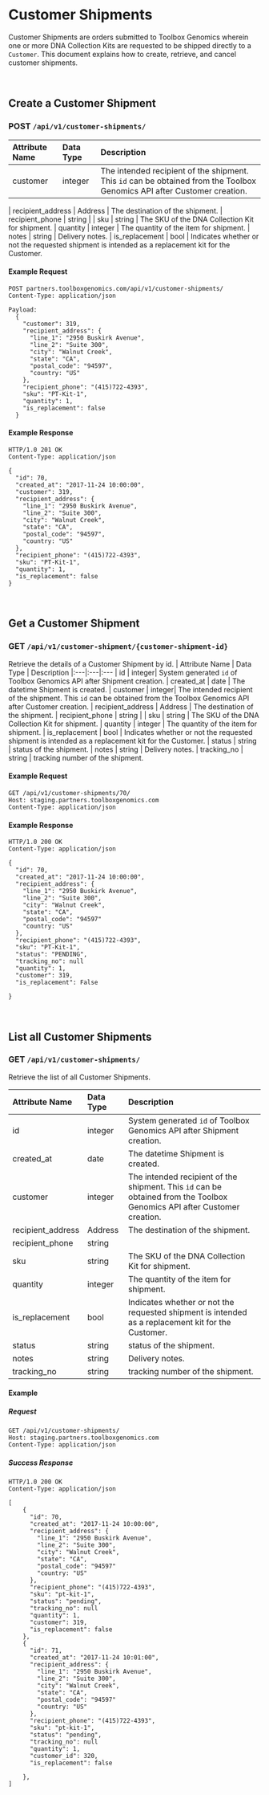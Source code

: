 
# Customer Shipments
Customer Shipments are orders submitted to Toolbox Genomics wherein one or more DNA Collection Kits are requested to be shipped directly to a `Customer`. This document explains how to create, retrieve, and cancel customer shipments.

<br>

## Create a Customer Shipment

### POST `/api/v1/customer-shipments/`

| Attribute Name | Data Type | Description
|:---|:---|:---
| customer | integer| The intended recipient of the shipment.  This `id` can be obtained from the Toolbox Genomics API after Customer creation.

| recipient_address | Address | The destination of the shipment.
| recipient_phone | string |
| sku | string | The SKU of the DNA Collection Kit for shipment.
| quantity | integer | The quantity of the item for shipment.
| notes | string | Delivery notes.
| is_replacement | bool | Indicates whether or not the requested shipment is intended as a replacement kit for the Customer.
 

#### Example Request

```
POST partners.toolboxgenomics.com/api/v1/customer-shipments/
Content-Type: application/json

Payload:
  {
    "customer": 319,
    "recipient_address": {
      "line_1": "2950 Buskirk Avenue",
      "line_2": "Suite 300",
      "city": "Walnut Creek",
      "state": "CA",
      "postal_code": "94597",
      "country: "US"
    },
    "recipient_phone": "(415)722-4393",
    "sku": "PT-Kit-1",
    "quantity": 1,
    "is_replacement": false
  }

```

#### Example Response

```
HTTP/1.0 201 OK 
Content-Type: application/json

{
  "id": 70,
  "created_at": "2017-11-24 10:00:00",
  "customer": 319,
  "recipient_address": {
    "line_1": "2950 Buskirk Avenue",
    "line_2": "Suite 300",
    "city": "Walnut Creek",
    "state": "CA",
    "postal_code": "94597",
    "country: "US"
  },
  "recipient_phone": "(415)722-4393",
  "sku": "PT-Kit-1",
  "quantity": 1,
  "is_replacement": false
}

```

<br />

## Get a Customer Shipment
### GET `/api/v1/customer-shipment/{customer-shipment-id}`

Retrieve the details of a Customer Shipment by id.
| Attribute Name | Data Type | Description
|:---|:---|:---
| id | integer| System generated `id` of Toolbox Genomics API after Shipment creation.
| created_at | date | The datetime Shipment is created.
| customer | integer| The intended recipient of the shipment.  This `id` can be obtained from the Toolbox Genomics API after Customer creation.
| recipient_address | Address | The destination of the shipment.
| recipient_phone | string |
| sku | string | The SKU of the DNA Collection Kit for shipment.
| quantity | integer | The quantity of the item for shipment.
| is_replacement | bool | Indicates whether or not the requested shipment is intended as a replacement kit for the Customer.
| status | string | status of the shipment.
| notes | string | Delivery notes.
| tracking_no | string | tracking number of the shipment.

#### Example Request

```
GET /api/v1/customer-shipments/70/
Host: staging.partners.toolboxgenomics.com
Content-Type: application/json

```

#### Example Response

```
HTTP/1.0 200 OK 
Content-Type: application/json

{
  "id": 70,
  "created_at": "2017-11-24 10:00:00",
  "recipient_address": {
    "line_1": "2950 Buskirk Avenue",
    "line_2": "Suite 300",
    "city": "Walnut Creek",
    "state": "CA",
    "postal_code": "94597"
    "country: "US"
  },
  "recipient_phone": "(415)722-4393",
  "sku": "PT-Kit-1",
  "status": "PENDING",
  "tracking_no": null
  "quantity": 1,
  "customer": 319,
  "is_replacement": False

}
```

<br />

## List all Customer Shipments
### GET `/api/v1/customer-shipments/ `

Retrieve the list of all Customer Shipments.

| Attribute Name | Data Type | Description
|:---|:---|:---
| id | integer| System generated `id` of Toolbox Genomics API after Shipment creation.
| created_at | date | The datetime Shipment is created.
| customer | integer| The intended recipient of the shipment.  This `id` can be obtained from the Toolbox Genomics API after Customer creation.
| recipient_address | Address | The destination of the shipment.
| recipient_phone | string |
| sku | string | The SKU of the DNA Collection Kit for shipment.
| quantity | integer | The quantity of the item for shipment.
| is_replacement | bool | Indicates whether or not the requested shipment is intended as a replacement kit for the Customer.
| status | string | status of the shipment.
| notes | string | Delivery notes.
| tracking_no | string | tracking number of the shipment.

#### Example


##### Request

```
GET /api/v1/customer-shipments/
Host: staging.partners.toolboxgenomics.com
Content-Type: application/json

```

##### Success Response

```
HTTP/1.0 200 OK 
Content-Type: application/json

[
    {
      "id": 70,
      "created_at": "2017-11-24 10:00:00",
      "recipient_address": {
        "line_1": "2950 Buskirk Avenue",
        "line_2": "Suite 300",
        "city": "Walnut Creek",
        "state": "CA",
        "postal_code": "94597"
        "country: "US"
      },
      "recipient_phone": "(415)722-4393",
      "sku": "pt-kit-1",
      "status": "pending",
      "tracking_no": null
      "quantity": 1,
      "customer": 319,
      "is_replacement": false
    },
    {
      "id": 71,
      "created_at": "2017-11-24 10:01:00",
      "recipient_address": {
        "line_1": "2950 Buskirk Avenue",
        "line_2": "Suite 300",
        "city": "Walnut Creek",
        "state": "CA",
        "postal_code": "94597"
        "country: "US"
      },
      "recipient_phone": "(415)722-4393",
      "sku": "pt-kit-1",
      "status": "pending",
      "tracking_no": null
      "quantity": 1,
      "customer_id": 320,
      "is_replacement": false

    },
]
```
